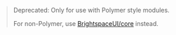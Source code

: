 > Deprecated: Only for use with Polymer style modules.
> 
> For non-Polymer, use [BrightspaceUI/core](https://github.com/BrightspaceUI/core) instead.
